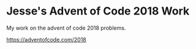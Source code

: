 # Jesse's Advent of Code 2018 Work

My work on the advent of code 2018 problems.

https://adventofcode.com/2018
